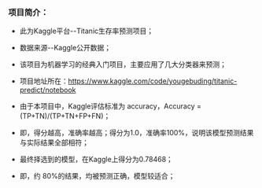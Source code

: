 ### 项目简介：

* 此为Kaggle平台--Titanic生存率预测项目；

* 数据来源--Kaggle公开数据；

* 该项目为机器学习的经典入门项目，主要应用了几大分类器来预测；

* 项目地址所在：https://www.kaggle.com/code/yougebuding/titanic-predict/notebook

* 由于本项目中，Kaggle评估标准为 accuracy，Accuracy =(TP+TN)/(TP+TN+FP+FN)；

* 即，得分越高，准确率越高；得分为1.0，准确率100%，说明该模型预测结果与实际结果全部相符；



* 最终择选到的模型，在Kaggle上得分为0.78468；

* 即，约 80%的结果，均被预测正确，模型较适合；

